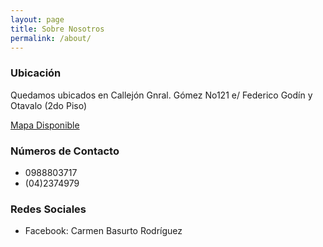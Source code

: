 ```yaml
---
layout: page
title: Sobre Nosotros
permalink: /about/
---
```


### Ubicación

Quedamos ubicados en Callejón Gnral. Gómez No121 e/ Federico Godín y Otavalo (2do Piso)

<a href="https://www.google.com/maps/place/Gral+G%C3%B3mez,+Guayaquil/@-2.20258,-79.9112583,131m/data=!3m1!1e3!4m5!3m4!1s0x902d6e1bb6e26429:0xdde6cbbb60dcd4c2!8m2!3d-2.2024615!4d-79.9114115">Mapa Disponible</a>

### Números de Contacto

* 0988803717
* (04)2374979

### Redes Sociales

* Facebook: Carmen Basurto Rodríguez 

